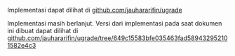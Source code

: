Implementasi dapat dilihat di [github.com/jauhararifin/ugrade](github.com/jauhararifin/ugrade)

Implementasi masih berlanjut. Versi dari implementasi pada saat dokumen ini dibuat dapat dilihat di [github.com/jauhararifin/ugrade/tree/649c15583bfe035463fad589432952101582e4c3](github.com/jauhararifin/ugrade/tree/649c15583bfe035463fad589432952101582e4c3)
